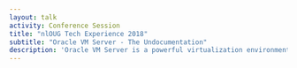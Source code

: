 ```yaml
---
layout: talk
activity: Conference Session
title: "nlOUG Tech Experience 2018"
subtitle: "Oracle VM Server - The Undocumentation"
description: 'Oracle VM Server is a powerful virtualization environment. The daily administration tasks can be done via the OVM Manager. But the interfaces have limitations and there are occasions when one needs to look under the hood. This talk introduces features, that are not covered by the documentation: * Dealing directly with the Xen Hypervisor * Manipulating the databases of the OVM Agent * Interesting config files * How File Repositories are organized All examples shown are available for download. The presentation provides detailed live demos.'
---
```

